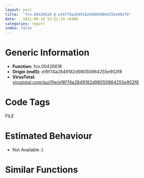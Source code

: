```yaml
---
layout: post
title:  "fcn.00426618 @ e16f74a2849182d98050864255e902f8"
date:   2021-09-10 15:52:19 +0300
categories: report
index: false
---
```


# Generic Information
- **Function:** fcn.00426618
- **Origin (md5):** e16f74a2849182d98050864255e902f8
- **VirusTotal:** [virustotal.com/gui/file/e16f74a2849182d98050864255e902f8][virustotal_ref]

# Code Tags
<span class="tag" id="FILE">FILE</span>


# Estimated Behaviour
<ul><li class="bhv-desc" id="na">Not Available :(</li></ul>

# Similar Functions
<script type="text/javascript" src="https://www.gstatic.com/charts/loader.js"></script>
<script type="text/javascript">

    google.charts.load('current', {'packages':['corechart']});
    google.charts.setOnLoadCallback(drawChart);

    function drawChart() {
    var data = new google.visualization.DataTable();
        data.addColumn('number', 'X');
        data.addColumn('number', 'Y');
        data.addColumn({type: 'string', role: 'tooltip', 'p': {'html': true}});
        data.addColumn({'type': 'string', 'role': 'style'});
        
        data.addRows([
    [0, 0, '<b><a href="/report/fcn.00426618@e16f74a2849182d98050864255e902f8">fcn.00426618</a><br>@e16f74a2849182d98050864255e902f8</b><br>', 'point { fill-color: #e0440e; }'],

        ]);

    var options = {
        title: 'Similarity Plot',
        legend: 'none',
        colors: ['#dedbd9', '#e6693e', '#ec8f6e', '#f3b49f', '#f6c7b6'],
        tooltip: {isHtml: true, trigger: 'both'},
        explorer: {
        actions: ["dragToZoom", "rightClickToReset"],
        },
        chartArea: {
        width: '80%',
        height: '80%'
        },
        width: '100%',
        height: '100%'
    };

    var chart = new google.visualization.ScatterChart(document.getElementById('chart_div'));

    chart.draw(data, options);
    }
    
</script>


<div id="chart_div" style="width: 100%px; height: 100%;"></div>

# Disassembled Code
{% highlight nasm %}

push ebp
mov ebp, esp
sub esp, 0x38
push ebx
push esi
push edi
mov edi, 0x294
push edi
call fcn.0043c519
fld qword[0x470918]
fstp qword[ebp-0x34]
mov esi, eax
fld qword[0x470910]
xor ebx, ebx
fstp qword[ebp-0x34]
fld qword[0x470908]
fstp qword[ebp-0x34]
fld qword[0x470900]
fstp qword[ebp-0x2c]
fld qword[0x4708f8]
fstp qword[ebp-0x2c]
fld qword[ebp-0x34]
fdiv qword[0x4708f0]
fstp qword[ebp-0x2c]
cmp esi, ebx
jne off.b92
push 2
jmp off.b2047
mov dword[ebp-0x18], 0x58
mov dword[ebp-8], 0x4f
mov dword[ebp-0x10], 0x1e
mov eax, dword[ebp-8]
mov ecx, dword[ebp-8]
imul eax, ecx
mov dword[ebp-0x10], eax
add dword[ebp-0x10], 0x31
mov eax, dword[ebp-0x10]
mov ecx, dword[ebp-0x18]
cmp ecx, eax
jle off.b155
mov eax, dword[ebp-8]
add eax, dword[ebp-0x18]
mov ecx, dword[ebp-0x18]
lea eax, [eax+ecx+2]
mov dword[ebp-0x10], eax
push edi
push ebx
push esi
call fcn.00412db0
fld qword[0x470918]
fst qword[ebp-0x34]
mov eax, dword[ebp+0x10]
fld qword[0x470910]
add esp, 0xc
fst qword[ebp-0x34]
fld qword[0x470908]
fst qword[ebp-0x34]
fld qword[0x470900]
fst qword[ebp-0x2c]
fld qword[0x4708f8]
fst qword[ebp-0x2c]
fld qword[ebp-0x34]
or dword[esi+0x24], 0xffffffff
fld qword[0x4708f0]
fdiv st(1), st(0)
fxch st(1)
fstp qword[ebp-0x2c]
cmp eax, ebx
jne off.b433
push ebx
fstp st(5)
push 0x80
fstp st(3)
push 3
fstp st(1)
push ebx
fstp st(0)
xor edi, edi
fstp st(0)
inc edi
fstp st(0)
push edi
push 0x80000000
push dword[ebp+0xc]
call dword[sym.imp.KERNEL32.dll_CreateFileW]
mov dword[esi+4], eax
cmp eax, 0xffffffff
jne off.b303
mov eax, esi
call fcn.00426560
mov eax, edi
jmp off.b2048
push edi
push ebx
push eax
call fcn.0043cc05
mov dword[esi+0x14], eax
cmp eax, 0xffffffff
jne off.b324
push 0x10
pop edi
jmp off.b289
mov dword[ebp-8], 0x15
mov eax, dword[ebp-8]
add eax, dword[ebp-8]
push 0x5d
mov dword[ebp-8], eax
mov eax, dword[ebp-8]
cdq
pop ecx
idiv ecx
push 0x4a
pop edi
push 0x34
mov ecx, eax
mov eax, dword[ebp-8]
cdq
idiv edi
pop edi
push 0x2c
add ecx, eax
mov eax, dword[ebp-8]
cdq
idiv edi
add ecx, eax
mov eax, dword[ebp-8]
imul eax, eax, 0x3f
sub ecx, eax
mov eax, dword[ebp-8]
mov edx, dword[ebp-8]
imul eax, edx
imul eax, eax, 0x38
add ecx, eax
add ecx, dword[ebp-8]
mov dword[ebp-8], ecx
mov eax, dword[ebp-8]
cdq
pop ecx
idiv ecx
mov ecx, dword[ebp-8]
imul eax, ecx
mov ecx, dword[ebp-8]
sub eax, ecx
mov ecx, dword[ebp-8]
lea eax, [eax+ecx+0xf]
mov dword[ebp-8], eax
jmp off.b469
mov ecx, dword[ebp+0xc]
fxch st(5)
mov dword[esi+4], ecx
mov dword[esi+8], eax
fstp qword[ebp-0x34]
fxch st(3)
fstp qword[ebp-0x34]
fxch st(1)
fstp qword[ebp-0x34]
fstp qword[ebp-0x2c]
fstp qword[ebp-0x2c]
fdivr qword[ebp-0x34]
fstp qword[ebp-0x2c]
push 2
mov dword[ebp-0x28], ebx
pop edi
cmp dword[ebp+0x10], ebx
jne off.b492
push edi
push ebx
push dword[esi+4]
call fcn.0043cc05
jmp off.b495
mov eax, dword[esi+8]
sub eax, dword[esi+0x14]
mov ecx, 0xffff
mov dword[ebp-0x1c], eax
mov dword[ebp-0x30], ecx
cmp eax, ecx
jae off.b516
mov dword[ebp-0x30], eax
push 0x404
call fcn.0043c519
mov dword[ebp-8], 0x58
mov dword[ebp-0x18], 0x4f
mov dword[ebp-0x10], 0x1e
mov ecx, dword[ebp-0x18]
mov edx, dword[ebp-0x18]
imul ecx, edx
mov dword[ebp-0x10], ecx
add dword[ebp-0x10], 0x31
mov ecx, dword[ebp-0x10]
mov edx, dword[ebp-8]
mov dword[ebp-0x20], eax
cmp edx, ecx
jle off.b592
mov ecx, dword[ebp-0x18]
add ecx, dword[ebp-8]
mov edx, dword[ebp-8]
lea ecx, [ecx+edx+2]
mov dword[ebp-0x10], ecx
cmp eax, ebx
je off.b289
mov dword[ebp-8], 0x4e
push 4
pop ecx
push 0xd
pop ebx
mov dword[ebp-0x10], ebx
add dword[ebp-8], 0xffffffcb
mov eax, dword[ebp-0x10]
add eax, dword[ebp-8]
push 6
mov dword[ebp-0x10], eax
mov eax, dword[ebp-0x10]
mov edx, dword[ebp-8]
sub eax, edx
mov dword[ebp-0x10], eax
mov eax, dword[ebp-0x10]
cdq
pop edi
idiv edi
mov edx, dword[ebp-8]
imul eax, edx
mov edx, dword[ebp-0x10]
mov edi, dword[ebp-8]
imul edx, edi
imul edx, edx, 0x14
add eax, edx
mov edx, dword[ebp-0x10]
sub eax, edx
mov edx, dword[ebp-8]
sub eax, edx
mov edx, dword[ebp-0x10]
lea eax, [eax+edx+0x25]
mov dword[ebp-8], eax
mov eax, dword[ebp-0x10]
mov edx, dword[ebp-8]
add eax, eax
sub eax, edx
mov edx, dword[ebp-0x10]
sub eax, edx
add eax, dword[ebp-8]
mov edi, dword[ebp-0x30]
mov dword[ebp-8], eax
mov eax, dword[ebp-0x10]
add eax, dword[ebp-8]
mov dword[ebp-8], eax
mov eax, dword[ebp-0x10]
add eax, dword[ebp-8]
mov dword[ebp-8], eax
mov eax, dword[ebp-0x10]
imul eax, eax, 0x52
mov dword[ebp-0x10], eax
jmp off.b745
mov ecx, dword[ebp-0x18]
mov edx, dword[ebp-0x30]
cmp ecx, edx
jae off.b1152
lea eax, [ecx+0x400]
mov dword[ebp-0x18], edx
cmp eax, edx
ja off.b772
mov dword[ebp-0x18], eax
mov dword[ebp-0x10], 0x37
mov eax, dword[ebp-0x10]
mov edx, dword[ebp-0x10]
imul eax, edx
mov edx, dword[ebp-0x10]
imul eax, eax, 0x5f
imul edx, edx, 0x29
mov ecx, dword[ebp-0x1c]
add eax, edx
mov edx, dword[ebp-0x10]
imul edx, edx, 0x21
add eax, edx
mov edx, dword[ebp-0x10]
sub eax, edx
mov edx, dword[ebp-0x10]
sub eax, edx
mov edx, dword[ebp-0x10]
mov edi, ecx
sub edi, dword[ebp-0x18]
lea eax, [eax+edx+0x2c]
mov dword[ebp-0x10], eax
mov eax, 0x404
sub ecx, edi
mov dword[ebp-0x10], eax
cmp ecx, eax
ja off.b852
mov dword[ebp-0x10], ecx
xor edx, edx
mov eax, edi
mov ecx, esi
call fcn.004248c0
test eax, eax
jne off.b1152
push dword[ebp-0x20]
mov edx, dword[ebp-0x10]
call fcn.00424725
pop ecx
test eax, eax
je off.b1152
mov eax, dword[ebp-0x10]
add eax, 0xfffffffd
js off.b1142
mov ecx, dword[ebp-0x20]
dec eax
cmp byte[eax+ecx], 0x50
jne off.b934
cmp byte[eax+ecx+1], 0x4b
jne off.b934
cmp byte[eax+ecx+2], 5
jne off.b934
cmp byte[eax+ecx+3], 6
je off.b943
test eax, eax
jns off.b903
jmp off.b1142
fld qword[0x4708c8]
add edi, eax
fstp qword[ebp-0x14]
xor edx, edx
fld qword[0x470930]
mov eax, edi
fstp qword[ebp-0x14]
mov ecx, esi
fld qword[0x470928]
mov dword[ebp-0x28], 1
fstp qword[ebp-0x14]
fld qword[0x470960]
fstp qword[ebp-0x14]
fld qword[ebp-0x14]
fsub qword[0x470920]
fstp qword[ebp-0x14]
call fcn.004248c0
mov dword[ebp-8], 0x4e
mov dword[ebp-0x10], ebx
add dword[ebp-8], 0xffffffcb
mov eax, dword[ebp-0x10]
add eax, dword[ebp-8]
push 6
mov dword[ebp-0x10], eax
mov eax, dword[ebp-0x10]
mov ecx, dword[ebp-8]
sub eax, ecx
mov dword[ebp-0x10], eax
mov eax, dword[ebp-0x10]
cdq
pop ecx
idiv ecx
mov ecx, dword[ebp-8]
imul eax, ecx
mov ecx, dword[ebp-0x10]
mov edx, dword[ebp-8]
imul ecx, edx
imul ecx, ecx, 0x14
add eax, ecx
mov ecx, dword[ebp-0x10]
sub eax, ecx
mov ecx, dword[ebp-8]
sub eax, ecx
mov ecx, dword[ebp-0x10]
lea eax, [eax+ecx+0x25]
mov dword[ebp-8], eax
mov eax, dword[ebp-0x10]
mov ecx, dword[ebp-8]
add eax, eax
sub eax, ecx
mov ecx, dword[ebp-0x10]
sub eax, ecx
add eax, dword[ebp-8]
mov dword[ebp-8], eax
mov eax, dword[ebp-0x10]
add eax, dword[ebp-8]
mov dword[ebp-8], eax
mov eax, dword[ebp-0x10]
add eax, dword[ebp-8]
mov dword[ebp-8], eax
mov eax, dword[ebp-0x10]
imul eax, eax, 0x52
mov dword[ebp-0x10], eax
cmp dword[ebp-0x28], 0
je off.b742
push dword[ebp-0x20]
call fcn.0043c4d1
cmp dword[ebp-0x28], 0
mov eax, esi
jne off.b1285
call fcn.00426560
mov dword[ebp-8], 0x15
mov eax, dword[ebp-8]
add eax, dword[ebp-8]
push 0x5d
mov dword[ebp-8], eax
mov eax, dword[ebp-8]
cdq
pop ecx
idiv ecx
push 0x4a
pop esi
push 0x34
mov ecx, eax
mov eax, dword[ebp-8]
cdq
idiv esi
pop esi
push 0x2c
add ecx, eax
mov eax, dword[ebp-8]
cdq
idiv esi
add ecx, eax
mov eax, dword[ebp-8]
imul eax, eax, 0x3f
sub ecx, eax
mov eax, dword[ebp-8]
mov edx, dword[ebp-8]
imul eax, edx
imul eax, eax, 0x38
add ecx, eax
add ecx, dword[ebp-8]
mov dword[ebp-8], ecx
mov eax, dword[ebp-8]
cdq
pop ecx
idiv ecx
mov ecx, dword[ebp-8]
imul eax, ecx
mov ecx, dword[ebp-8]
sub eax, ecx
mov ecx, dword[ebp-8]
lea eax, [eax+ecx+0xf]
mov dword[ebp-8], eax
jmp off.b2045
call fcn.00425108
mov eax, esi
call fcn.00425140
movzx eax, ax
mov dword[ebp-0x1c], eax
mov eax, esi
call fcn.00425140
movzx eax, ax
mov dword[ebp-0x30], eax
mov eax, esi
call fcn.00425140
movzx eax, ax
mov dword[esi+0x18], eax
mov eax, esi
call fcn.00425140
mov dword[ebp-0x20], 0x58
mov dword[ebp-0x28], 0x4f
mov dword[ebp-0x10], 0x1e
mov ecx, dword[ebp-0x28]
mov edx, dword[ebp-0x28]
imul ecx, edx
mov dword[ebp-0x10], ecx
add dword[ebp-0x10], 0x31
mov ecx, dword[ebp-0x10]
mov edx, dword[ebp-0x20]
movzx eax, ax
cmp edx, ecx
jle off.b1402
mov ecx, dword[ebp-0x28]
add ecx, dword[ebp-0x20]
mov edx, dword[ebp-0x20]
lea ecx, [ecx+edx+2]
mov dword[ebp-0x10], ecx
xor ecx, ecx
cmp dword[esi+0x10], ecx
je off.b1416
push 6
jmp off.b321
cmp eax, dword[esi+0x18]
jne off.b2038
cmp word[ebp-0x30], cx
jne off.b2038
cmp word[ebp-0x1c], cx
jne off.b2038
mov eax, esi
call fcn.00425108
fld qword[0x470918]
fstp qword[ebp-0x2c]
mov dword[ebp-0x30], eax
fld qword[0x470910]
mov eax, esi
fstp qword[ebp-0x2c]
fld qword[0x470908]
fstp qword[ebp-0x2c]
fld qword[0x470900]
fstp qword[ebp-0x24]
fld qword[0x4708f8]
fstp qword[ebp-0x24]
fld qword[ebp-0x2c]
fdiv qword[0x4708f0]
fstp qword[ebp-0x24]
call fcn.00425108
mov dword[esi+0x2c], eax
mov dword[ebp-8], 0x4e
mov dword[ebp-0x10], ebx
add dword[ebp-8], 0xffffffcb
mov eax, dword[ebp-0x10]
add eax, dword[ebp-8]
push 6
mov dword[ebp-0x10], eax
mov eax, dword[ebp-0x10]
mov ecx, dword[ebp-8]
sub eax, ecx
mov dword[ebp-0x10], eax
mov eax, dword[ebp-0x10]
cdq
pop ecx
idiv ecx
mov ecx, dword[ebp-8]
imul eax, ecx
mov ecx, dword[ebp-0x10]
mov edx, dword[ebp-8]
imul ecx, edx
imul ecx, ecx, 0x14
add eax, ecx
mov ecx, dword[ebp-0x10]
sub eax, ecx
mov ecx, dword[ebp-8]
sub eax, ecx
mov ecx, dword[ebp-0x10]
lea eax, [eax+ecx+0x25]
mov dword[ebp-8], eax
mov eax, dword[ebp-0x10]
mov ecx, dword[ebp-8]
add eax, eax
sub eax, ecx
mov ecx, dword[ebp-0x10]
sub eax, ecx
add eax, dword[ebp-8]
mov dword[ebp-8], eax
mov eax, dword[ebp-0x10]
add eax, dword[ebp-8]
mov dword[ebp-8], eax
mov eax, dword[ebp-0x10]
add eax, dword[ebp-8]
mov dword[ebp-8], eax
mov eax, dword[ebp-0x10]
imul eax, eax, 0x52
mov dword[ebp-0x10], eax
mov eax, esi
call fcn.00425140
cmp dword[esi+0x10], 0
movzx eax, ax
mov dword[esi+0x1c], eax
jne off.b1409
mov eax, dword[esi+0x2c]
mov ecx, dword[esi+0x14]
add eax, dword[ebp-0x30]
add ecx, edi
cmp ecx, eax
jb off.b1409
mov dword[ebp-8], 0x4e
fld qword[0x4708c8]
mov dword[ebp-0x10], ebx
add dword[ebp-8], 0xffffffcb
mov eax, dword[ebp-0x10]
add eax, dword[ebp-8]
push 6
mov dword[ebp-0x10], eax
mov eax, dword[ebp-0x10]
mov ecx, dword[ebp-8]
sub eax, ecx
mov dword[ebp-0x10], eax
mov eax, dword[ebp-0x10]
cdq
pop ecx
idiv ecx
mov ecx, dword[ebp-8]
imul eax, ecx
mov ecx, dword[ebp-0x10]
mov edx, dword[ebp-8]
imul ecx, edx
imul ecx, ecx, 0x14
add eax, ecx
mov ecx, dword[ebp-0x10]
sub eax, ecx
mov ecx, dword[ebp-8]
sub eax, ecx
mov ecx, dword[ebp-0x10]
lea eax, [eax+ecx+0x25]
mov dword[ebp-8], eax
mov eax, dword[ebp-0x10]
mov ecx, dword[ebp-8]
add eax, eax
sub eax, ecx
mov ecx, dword[ebp-0x10]
sub eax, ecx
add eax, dword[ebp-8]
mov dword[ebp-8], eax
mov eax, dword[ebp-0x10]
add eax, dword[ebp-8]
mov dword[ebp-8], eax
mov eax, dword[ebp-0x10]
add eax, dword[ebp-8]
mov dword[ebp-8], eax
mov eax, dword[ebp-0x10]
sub edi, dword[esi+0x2c]
imul eax, eax, 0x52
sub edi, dword[ebp-0x30]
mov dword[ebp-0x10], eax
add edi, dword[esi+0x14]
lea eax, [esi+0x8c]
mov dword[esi+0x20], edi
push eax
fstp qword[ebp-0x34]
fld qword[0x470930]
fstp qword[ebp-0x34]
fld qword[0x470928]
fstp qword[ebp-0x34]
fld qword[0x470960]
fstp qword[ebp-0x34]
fld qword[ebp-0x34]
fsub qword[0x470920]
fstp qword[ebp-0x34]
call fcn.0043c7ca
mov eax, dword[ebp+8]
mov dword[eax], esi
mov dword[ebp-8], 0x4e
mov dword[ebp-0x10], ebx
add dword[ebp-8], 0xffffffcb
mov eax, dword[ebp-0x10]
add eax, dword[ebp-8]
push 6
mov dword[ebp-0x10], eax
mov eax, dword[ebp-0x10]
mov ecx, dword[ebp-8]
sub eax, ecx
mov dword[ebp-0x10], eax
mov eax, dword[ebp-0x10]
cdq
pop ecx
idiv ecx
mov ecx, dword[ebp-8]
imul eax, ecx
mov ecx, dword[ebp-0x10]
mov edx, dword[ebp-8]
imul ecx, edx
imul ecx, ecx, 0x14
add eax, ecx
mov ecx, dword[ebp-0x10]
sub eax, ecx
mov ecx, dword[ebp-8]
sub eax, ecx
mov ecx, dword[ebp-0x10]
lea eax, [eax+ecx+0x25]
mov dword[ebp-8], eax
mov eax, dword[ebp-0x10]
mov ecx, dword[ebp-8]
add eax, eax
sub eax, ecx
mov ecx, dword[ebp-0x10]
sub eax, ecx
add eax, dword[ebp-8]
mov dword[ebp-8], eax
mov eax, dword[ebp-0x10]
add eax, dword[ebp-8]
mov dword[ebp-8], eax
mov eax, dword[ebp-0x10]
add eax, dword[ebp-8]
mov dword[ebp-8], eax
mov eax, dword[ebp-0x10]
imul eax, eax, 0x52
mov dword[ebp-0x10], eax
xor eax, eax
jmp off.b2048
mov eax, esi
call fcn.00426560
push 8
pop eax
pop edi
pop esi
pop ebx
leave
ret

{% endhighlight %}

[virustotal_ref]: https://www.virustotal.com/gui/file/e16f74a2849182d98050864255e902f8